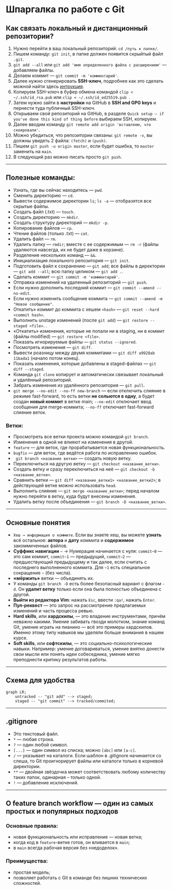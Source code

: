 # Шпаргалка по работе с Git

## Как связать локальный и дистанционный репозитории?  
1. Нужно перейти в ваш локальный репозиторий: `cd /путь к папке/`.  
2. Пишем команду: `git init`, в папке должен появится скрыйтый файл `.git`.  
3. `git add --all` или `git add 'имя определенного файла с расширением'` — добавляем файлы.  
4. Делаем коммит — `git commit -m 'комментарий'`.  
5. Далее нужно сгенерировать __SSH-ключ__, подробнее как это сделать можной найти здесь [интрукция](https://practicum.yandex.ru/trainer/git-basics/lesson/42435683-0922-4231-bfb4-d7d32d61f50a/ "Яндекс Практикум").  
6. Копируем SSH-ключ в буфер обмена командой `clip < ~/.ssh/id_rsa.pub` или `clip < ~/.ssh/id_ed25519.pub `.  
7. Затем нужно зайти в __настройки__ на GitHub в __SSH and GPG keys__ и пернести туда публичный SSH-ключ.  
8. Открываем свой репозиторий на GitHub, в разделе `Quick setup — if you've done this kind of thing before` выбираем SSH, копируем.
9. Далее вводим команду `git remote add origin 'вставляем, что скоировали'`.  
10. Можно убедиться, что репозитории связаны: `git remote -v`, вы должны увидеть 2 файла: `(fetch)` и `(push)`.  
11. Пишем `git push -u origin master`, если будет ошибка, то `master` заменить на `main`.  
12. В следующий раз можно писать просто `git push`.

---

## Полезные команды:  
* Узнать, где вы сейчас находитесь — `pwd`.  
* Сменить директорию — `cd`.  
* Вывести содержимое директории `ls`; `ls -a` — отобразятся все скрытые файлы.  
* Создать файл (.txt) — `touch`.  
* Создать директорию — `mkdir`.  
* Создать структуру директорий — `mkdir -p`.  
* Копирование файлов — `cp`.  
* Чтение файлов (только .txt) — `cat`.  
* Удалить файл — `rm`.  
* Удалить папку — `rmdir`; вместе с ее содержимым — `rm -r` (файлы удаляются навсегда, их не будет даже в корзине).  
* Разделение нескольких команд — `&&`.  
* Инициализация локального репозитория — `git init`.  
* Подготовить файл к сохранению — `git add`; все файлы в директории — `git add --all`; всю папку целиком — `git add .`.  
* Сделать коммит — `git commit -m 'комментарий'`.  
* Отправка изменений на удаленный репозиторий — `git push`.  
* Если нужно дополнить последний коммит — `git commit --amend --no-edit`.  
* Если нужно изменить сообщение коммита — `git commit --amend -m "Новое сообщение"`.  
* Откатить» коммит до коммита с хешем `<hash>` — `git reset --hard <commit hash>`.  
* Выполнить unstage изменений (после `git add`) — `git restore --staged <file>`.  .  
* «Откатить» изменения, которые не попали ни в staging, ни в коммит (файлы modified) — `git restore <file>`.  
* Показать игнорируемые файлы — `git status --ignored`.  
* Посмотреть изменения — `git diff`.  
* Вывести роазницу между двумя коммитами — `git diff a9928ab 11bada1` (начало потом конец).  
* Показать изменения, которые добавлены в staged-файлах — `git diff --staged`.  
* Команда `git clone` копирует и автоматически связывает локальный и удалённый репозиторий.  
* Забрать изменения из удалённого репозитория — `git pull`.  
* `git merge --no-edit --no-ff new-branch` — если отключить слияние в режиме fast-forward, то есть ветки __не сольются в одну__, а будет создан __новый коммит__ в ветке main; `--no-edit` отключает ввод сообщения для merge-коммита; `--no-ff` отключает fast-forward слияние веток.  

### Ветки:  
* Просмотреть все ветки проекта можно командой `git branch`.  
* Изменения в одной не влияют на изменения в другой.  
* `feature` — для веток, где прорабатывается новая функциональность.  
* `bugfix` — для веток, где ведётся работа по исправлению ошибок.  
* ` git branch <название ветки>` — создать новую ветку.  
* Переключиться на другую ветку — `git checkout <название_ветки>`.  
* Создать ветку и сразу переключиться на неё — `git checkout -b <название_ветки>`.  
* Сравнить ветки — `git diff <название_ветки1> <название_ветки2>`; в действующей ветке можно использовать `head`.  
* Выполнить слияние — `git merge <название_ветки>`; перед началом нужно перейти в ветку, куда будут внесены изменения.  
* Удалить ветку после объединения — `git branch -D <название_ветки>`.  

---

## Основные понятия  
* `Хеш → информация о коммите`. Если вы знаете хеш, вы можете __узнать__ всё остальное: __автора__ и __дату__ коммита и __содержимое__ закоммиченных файлов.  
* __Суффикс навигации__ `~` → Нумерация начинается с нуля: `commit~0` — это сам коммит, `commit~1` — предыдущий, `commit~2` — предшествующий предыдущему и так далее, если считать с последнего выполненного коммита. Для `~1` есть специальное сокращение `~` (без числа).  
* __«мёржить»__ ветки — объединять их.  
* У команды `git branch -D` есть более безопасный вариант с флагом `-d`. Он __удалит ветку__ только если она была полностью объединена с другой.  
* __Выйти из редактора Vim__: нажать `Esc`, ввести `:qa!`, нажать `Enter`.  
* __Пул-реквест__ — это запрос на рассмотрение предлагаемых изменений и часть процесса ревью.  
* __Hard skills__, или __хардскилы__, — это владение инструментами, причём неважно какими. Умение забивать гвозди молотком, знание команд Git, умение играть на пианино — всё это примеры хардскилов. Именно этому типу навыков мы уделяли больше внимания в нашем курсе.  
* __Soft skills__, или __софтскилы__, — это социально-психологические навыки. Например: умение договариваться, умение внятно донести свои мысли или понять идеи собеседника, умение мягко преподнести критику результатов работы.

---

## Схема для удобства

```mermaid
graph LR;
	untracked -- "git add" --> staged;
	staged -- "git commit" --> tracked/commited;
```

---

## .gitignore  
* Это текстовый файл.  
* `*` — любая строка.  
* `?` — один любой символ.  
* `[...]` — один символ из списка; можно `[abc]` или `[a-c]`.  
* `/` — указывает на каталоги. Если шаблон в .gitignore начинается со слеша, то Git проигнорирует файлы или каталоги только в корневой директории.  
* `**` — двойная звёздочка может соответствовать любому количеству таких папок, одинарная – только одной.  
* `!` — добавление исключений.  

---

## О feature branch workflow — один из самых простых и популярных подходов  

### Основные правила:  
* новая функциональность или исправление — новая ветка;  
* когда код в `feature`-ветке готов, он вливается в `main`;  
* в `main` всегда рабочая версия без «недоделок».  
### Преимущества:  
* простая модель;  
* позволяет работать с Git в команде без лишних технических сложностей.  

